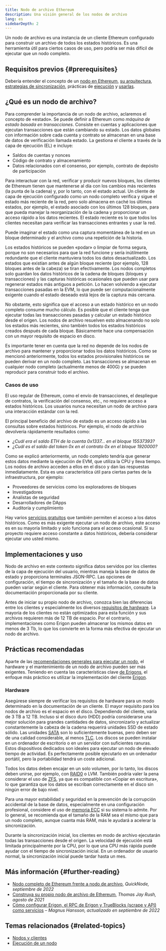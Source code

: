 ```yaml
---
title: Nodo de archivo Ethereum
description: Una visión general de los nodos de archivo
lang: es
sidebarDepth: 2
---
```


Un nodo de archivo es una instancia de un cliente Ethereum configurado para construir un archivo de todos los estados históricos. Es una herramienta útil para ciertos casos de uso, pero podría ser más difícil de ejecutar que un nodo completo.

## Requisitos previos {#prerequisites}

Debería entender el concepto de un [nodo en Ethereum](/developers/docs/nodes-and-clients/), [su arquitectura](/developers/docs/nodes-and-clients/node-architecture/), [estrategias de sincronización](/developers/docs/nodes-and-clients/#sync-modes), prácticas de [ejecución](/developers/docs/nodes-and-clients/run-a-node/) y [usarlas](/developers/docs/apis/json-rpc/).

## ¿Qué es un nodo de archivo?

Para comprender la importancia de un nodo de archivo, aclaremos el concepto de «estado». Se puede definir a Ethereum como _máquina de estado basada en transacciones_. Consiste en cuentas y aplicaciones que ejecutan transacciones que están cambiando su estado. Los datos globales con información sobre cada cuenta y contrato se almacenan en una base de datos de verificación llamada estado. La gestiona el cliente a través de la capa de ejecución (EL) e incluye:

- Saldos de cuentas y nonces
- Código de contrato y almacenamiento
- Datos relacionados con el consenso, por ejemplo, contrato de depósito de participación

Para interactuar con la red, verificar y producir nuevos bloques, los clientes de Ethereum tienen que mantenerse al día con los cambios más recientes (la punta de la cadena) y, por lo tanto, con el estado actual. Un cliente de capa de ejecución configurado como un nodo completo verifica y sigue el estado más reciente de la red, pero solo almacena en caché los últimos estados, por ejemplo, el estado asociado con los últimos 128 bloques, para que pueda manejar la reorganización de la cadena y proporcionar un acceso rápido a los datos recientes. El estado reciente es lo que todos los clientes necesitan para verificar las transacciones entrantes y usar la red.

Puede imaginar el estado como una captura momentánea de la red en un bloque determinado y el archivo como una repetición de la historia.

Los estados históricos se pueden «podar» o limpiar de forma segura, porque no son necesarios para que la red funcione y sería inútilmente redundante que el cliente mantuviera todos los datos desactualizado. Los estados que existían antes de algún bloque reciente (por ejemplo, 128 bloques antes de la cabeza) se tiran efectivamente. Los nodos completos solo guardan los datos históricos de la cadena de bloques (bloques y transacciones) y las capturas históricas ocasionales que pueden usar para regenerar estados más antiguos a petición. Lo hacen volviendo a ejecutar transacciones pasadas en la EVM, lo que puede ser computacionalmente exigente cuando el estado deseado está lejos de la captura más cercana.

No obstante, esto significa que el acceso a un estado histórico en un nodo completo consume mucho cálculo. Es posible que el cliente tenga que ejecutar todas las transacciones pasadas y calcular un estado histórico desde el origen. Los nodos de archivo resuelven esto almacenando no solo los estados más recientes, sino también todos los estados históricos creados después de cada bloque. Básicamente hace una compensación con un mayor requisito de espacio en disco.

Es importante tener en cuenta que la red no depende de los nodos de archivo para mantener y proporcionar todos los datos históricos. Como se mencionó anteriormente, todos los estados provisionales históricos se pueden derivar en un nodo completo. Las transacciones se almacenan en cualquier nodo completo (actualmente menos de 400G) y se pueden reproducir para construir todo el archivo.

### Casos de uso

El uso regular de Ethereum, como el envío de transacciones, el despliegue de contratos, la verificación del consenso, etc., no requiere acceso a estados históricos. Los usuarios nunca necesitan un nodo de archivo para una interacción estándar con la red.

El principal beneficio del archivo de estado es un acceso rápido a las consultas sobre estados históricos. Por ejemplo, el nodo de archivo devolvería rápidamente resultados como:

- _¿Cuál era el saldo ETH de la cuenta 0x1337... en el bloque 15537393?_
- _¿Cuál es el saldo del token 0x en el contrato 0x en el bloque 1920000?_

Como se explicó anteriormente, un nodo completo tendría que generar estos datos mediante la ejecución de EVM, que utiliza la CPU y lleva tiempo. Los nodos de archivo acceden a ellos en el disco y dan las respuestas inmediatamente. Esta es una característica útil para ciertas partes de la infraestructura, por ejemplo:

- Proveedores de servicios como los exploradores de bloques
- Investigadores
- Analistas de seguridad
- Desarrolladores de DApps
- Auditoría y cumplimiento

Hay varios [servicios gratuitos](/developers/docs/nodes-and-clients/nodes-as-a-service/) que también permiten el acceso a los datos históricos. Como es más exigente ejecutar un nodo de archivo, este acceso es en su mayoría limitado y solo funciona para el acceso ocasional. Si su proyecto requiere acceso constante a datos históricos, debería considerar ejecutar uno usted mismo.

## Implementaciones y uso

Nodo de archivo en este contexto significa datos servidos por los clientes de la capa de ejecución del usuario, mientras maneja la base de datos de estado y proporciona terminales JSON-RPC. Las opciones de configuración, el tiempo de sincronización y el tamaño de la base de datos pueden variar según el cliente. Para obtener más información, consulte la documentación proporcionada por su cliente.

Antes de iniciar su propio nodo de archivo, conozca bien las diferencias entre los clientes y especialmente los diversos [requisitos de hardware](/developers/docs/nodes-and-clients/run-a-node/#requirements). La mayoría de los clientes no están optimizados para esta función y sus archivos requieren más de 12 TB de espacio. Por el contrario, implementaciones como Erigon pueden almacenar los mismos datos en menos de 3 Tb, lo que los convierte en la forma más efectiva de ejecutar un nodo de archivo.

## Prácticas recomendadas

Aparte de las [recomendaciones generales para ejecutar un nodo](/developers/docs/nodes-and-clients/run-a-node/), el hardware y el mantenimiento de un nodo de archivo pueden ser más exigentes. Teniendo en cuenta las características clave [de Erigons](https://github.com/ledgerwatch/erigon#key-features), el enfoque más práctico es utilizar la implementación del cliente [Erigon](/developers/docs/nodes-and-clients/#erigon).

### Hardware

Asegúrese siempre de verificar los requisitos de hardware para un modo determinado en la documentación de un cliente. El mayor requisito para los nodos de archivo es el espacio en el disco. Dependiendo del cliente, varía de 3 TB a 12 TB. Incluso si el disco duro (HDD) podría considerarse una mejor solución para grandes cantidades de datos, sincronizarlo y actualizar constantemente la cabeza de la cadena requerirá unidades SSD de estado sólido. Las unidades [SATA](https://www.cleverfiles.com/help/sata-hard-drive.html) son lo suficientemente buenas, pero deben ser de una calidad considerable, al menos [TLC](https://blog.synology.com/tlc-vs-qlc-ssds-what-are-the-differences). Los discos se pueden instalar en un ordenador de escritorio o en un servidor con suficientes ranuras. Estos dispositivos dedicados son ideales para ejecutar un nodo de elevado tiempo de actividad. Es perfectamente posible ejecutarlo en un ordenador portátil, pero la portabilidad tendrá un coste adicional.

Todos los datos deben encajar en un solo volumen, por lo tanto, los discos deben unirse, por ejemplo, con [RAID0](https://en.wikipedia.org/wiki/Standard_RAID_levels#RAID_0) o LVM. También podría valer la pena considerar el uso de [ZFS](https://en.wikipedia.org/wiki/ZFS), ya que es compatible con «Copiar en escritura», lo que garantiza que los datos se escriban correctamente en el disco sin ningún error de bajo nivel.

Para una mayor estabilidad y seguridad en la prevención de la corrupción accidental de la base de datos, especialmente en una configuración profesional, considere el uso de [memoria ECC](https://en.wikipedia.org/wiki/ECC_memory) si su sistema lo admite. Por lo general, se recomienda que el tamaño de la RAM sea el mismo que para un nodo completo, aunque cuanta más RAM, más le ayudará a acelerar la sincronización.

Durante la sincronización inicial, los clientes en modo de archivo ejecutarán todas las transacciones desde el origen. La velocidad de ejecución está limitada principalmente por la CPU, por lo que una CPU más rápida puede ayudar con el tiempo de sincronización inicial. En un ordenador de usuario normal, la sincronización inicial puede tardar hasta un mes.

## Más información {#further-reading}

- [Nodo completo de Ethereum frente a nodo de archivo](https://www.quicknode.com/guides/infrastructure/ethereum-full-node-vs-archive-node), _QuickNode, septiembre de 2022_
- [Construya su propio nodo de archivo de Ethereum](https://tjayrush.medium.com/building-your-own-ethereum-archive-node-72c014affc09), _Thomas Jay Rush, agosto de 2021_
- [Cómo configurar Erigon, el RPC de Erigon y TrueBlocks (scrape y API) como servicios](https://magnushansson.xyz/blog_posts/crypto_defi/2022-01-10-Erigon-Trueblocks) _– Magnus Hansson, actualizado en septiembre de 2022_

## Temas relacionados {#related-topics}

- [ Nodos y clientes](/developers/docs/nodes-and-clients/)
- [Ejecución de un nodo](/developers/docs/nodes-and-clients/run-a-node/)
